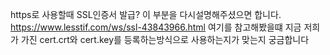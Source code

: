 https로 사용할때 SSL인증서 발급? 
이 부분을 다시설명해주셨으면 합니다. 
https://www.lesstif.com/ws/ssl-43843966.html
여기를 참고해봤을떄 지금 저희가 가진 cert.crt와 cert.key를 등록하는방식으로 사용하는지가 맞는지 궁금합니다